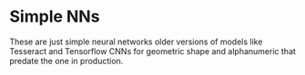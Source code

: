 # Simple NNs

These are just simple neural networks older versions of models like Tesseract and Tensorflow CNNs for geometric shape and alphanumeric that predate the one in production.
